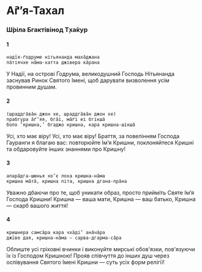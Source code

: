 # А̄ґʼя-Тахал

### Ш́ріла Бгактівінод Т̣ха̄кур

#### 1

    надīя-ґодруме нітьянанда маха̄джана
    па̄тіячхе на̄ма-хатта джівера ка̄рана

У Надії, на острові Ґодрума, великодушний Господь Нітьянанда заснував Ринок Святого Імені, щоб дарувати визволення усім провинним душам.

#### 2

    (шраддга̄ва̄н джон хе, шраддга̄ва̄н джон хе)
    прабгура а̄ґʼяя, бга̄і, ма̄ґі еі бгікша̄
    боло ‘кришна,’ бгаджо кришна, кара кришна-шікша̄

Усі, хто має віру! Усі, хто має віру! Браття, за повелінням Господа Гауранги я благаю вас: повторюйте Ім’я Кришни, поклоняйтеся Кришні та обдаровуйте інших знаннями про Кришну!

#### 3

    апара̄дга-шюнья хо’є лоха кришна-на̄ма
    кришна ма̄та̄, кришна піта, кришна дгана-пра̄на

Уважно дбаючи про те, щоб уникати образ, просто прийміть Святе Ім’я Господа Кришни! Кришна — ваша мати, Кришна — ваш батько, Кришна — скарб вашого життя!

#### 4

    кришнера самса̄ра кара чха̄ді’ ана̄ча̄ра
    джīве дая, кришна-на̄ма – сарва-дгарма-са̄ра

Облиште усі гріховні вчинки і виконуйте мирські обов'язки, пов'язуючи їх із Господом Кришною! Прояв співчуття до інших душ через оспівування Святого Імені Кришни — суть усіх форм релігії!
